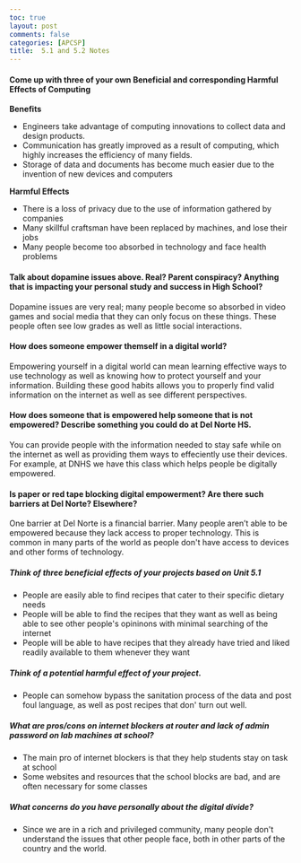 ```yaml
---
toc: true
layout: post
comments: false
categories: [APCSP]
title:  5.1 and 5.2 Notes
---
```


#### Come up with three of your own Beneficial and corresponding Harmful Effects of Computing
**Benefits**
- Engineers take advantage of computing innovations to collect data and design products.
- Communication has greatly improved as a result of computing, which highly increases the efficiency of many fields.
- Storage of data and documents has become much easier due to the invention of new devices and computers

**Harmful Effects**
- There is a loss of privacy due to the use of information gathered by companies
- Many skillful craftsman have been replaced by machines, and lose their jobs
- Many people become too absorbed in technology and face health problems

#### Talk about dopamine issues above. Real? Parent conspiracy? Anything that is impacting your personal study and success in High School?
Dopamine issues are very real; many people become so absorbed in video games and social media that they can only focus on these things. These people often see low grades as well as little social interactions.

#### How does someone empower themself in a digital world?
Empowering yourself in a digital world can mean learning effective ways to use technology as well as knowing how to protect yourself and your information. Building these good habits allows you to properly find valid information on the internet as well as see different perspectives.

#### How does someone that is empowered help someone that is not empowered? Describe something you could do at Del Norte HS.
You can provide people with the information needed to stay safe while on the internet as well as providing them ways to effeciently use their devices. For example, at DNHS we have this class which helps people be digitally empowered.

#### Is paper or red tape blocking digital empowerment? Are there such barriers at Del Norte? Elsewhere?
One barrier at Del Norte is a financial barrier. Many people aren’t able to be empowered because they lack access to proper technology. This is common in many parts of the world as people don't have access to devices and other forms of technology.

##### Think of three beneficial effects of your projects based on Unit 5.1
- People are easily able to find recipes that cater to their specific dietary needs
- People will be able to find the recipes that they want as well as being able to see other people's opininons with minimal searching of the internet
- People will be able to have recipes that they already have tried and liked readily available to them whenever they want

##### Think of a potential harmful effect of your project.
- People can somehow bypass the sanitation process of the data and post foul language, as well as post recipes that don' turn out well.

##### What are pros/cons on internet blockers at router and lack of admin password on lab machines at school?
- The main pro of internet blockers is that they help students stay on task at school
- Some websites and resources that the school blocks are bad, and are often necessary for some classes

##### What concerns do you have personally about the digital divide?
 - Since we are in a rich and privileged community, many people don't understand the issues that other people face, both in other parts of the country and the world.